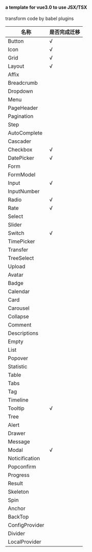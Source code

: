 #### a template for vue3.0 to use JSX/TSX

transform code by babel plugins


名称|是否完成迁移|
---|---|
Button|√
Icon|√
Grid|√
Layout|√
Affix|
Breadcrumb|
Dropdown|
Menu|
PageHeader|
Pagination|
Step|
AutoComplete|
Cascader|
Checkbox|√
DatePicker|√
Form|
FormModel|
Input|√
InputNumber|
Radio|√
Rate|√
Select|
Slider|
Switch|√
TimePicker|
Transfer|
TreeSelect|
Upload|
Avatar|
Badge|
Calendar|
Card|
Carousel|
Collapse|
Comment|
Descriptions|
Empty|
List|
Popover|
Statistic|
Table|
Tabs|
Tag|
Timeline|
Tooltip|√
Tree|
Alert|
Drawer|
Message|
Modal|√
Noticification|
Popconfirm|
Progress|
Result|
Skeleton|
Spin|
Anchor|
BackTop|
ConfigProvider|
Divider|
LocalProvider|


